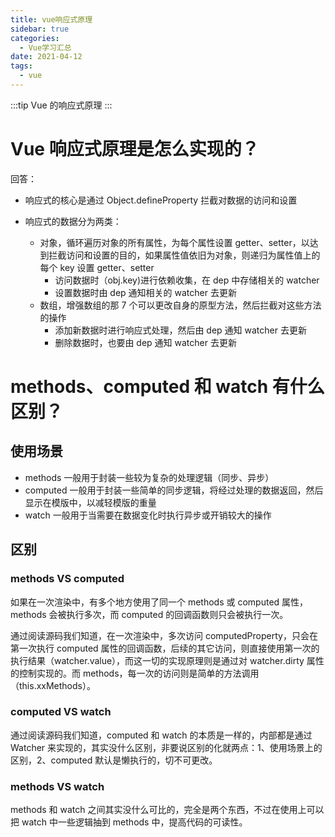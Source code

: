 ```yaml
---
title: vue响应式原理
sidebar: true
categories:
  - Vue学习汇总
date: 2021-04-12
tags:
  - vue
---
```


:::tip
Vue 的响应式原理
:::

<!-- more -->

# Vue 响应式原理是怎么实现的？

回答：

- 响应式的核心是通过 Object.defineProperty 拦截对数据的访问和设置

- 响应式的数据分为两类：
  - 对象，循环遍历对象的所有属性，为每个属性设置 getter、setter，以达到拦截访问和设置的目的，如果属性值依旧为对象，则递归为属性值上的每个 key 设置 getter、setter
    - 访问数据时（obj.key)进行依赖收集，在 dep 中存储相关的 watcher
    - 设置数据时由 dep 通知相关的 watcher 去更新
  - 数组，增强数组的那 7 个可以更改自身的原型方法，然后拦截对这些方法的操作
    - 添加新数据时进行响应式处理，然后由 dep 通知 watcher 去更新
    - 删除数据时，也要由 dep 通知 watcher 去更新

# methods、computed 和 watch 有什么区别？

## 使用场景

- methods 一般用于封装一些较为复杂的处理逻辑（同步、异步）
- computed 一般用于封装一些简单的同步逻辑，将经过处理的数据返回，然后显示在模版中，以减轻模版的重量
- watch 一般用于当需要在数据变化时执行异步或开销较大的操作

## 区别

### methods VS computed

如果在一次渲染中，有多个地方使用了同一个 methods 或 computed 属性，methods 会被执行多次，而 computed 的回调函数则只会被执行一次。

通过阅读源码我们知道，在一次渲染中，多次访问 computedProperty，只会在第一次执行 computed 属性的回调函数，后续的其它访问，则直接使用第一次的执行结果（watcher.value），而这一切的实现原理则是通过对 watcher.dirty 属性的控制实现的。而 methods，每一次的访问则是简单的方法调用（this.xxMethods）。

### computed VS watch

通过阅读源码我们知道，computed 和 watch 的本质是一样的，内部都是通过 Watcher 来实现的，其实没什么区别，非要说区别的化就两点：1、使用场景上的区别，2、computed 默认是懒执行的，切不可更改。

### methods VS watch

methods 和 watch 之间其实没什么可比的，完全是两个东西，不过在使用上可以把 watch 中一些逻辑抽到 methods 中，提高代码的可读性。
